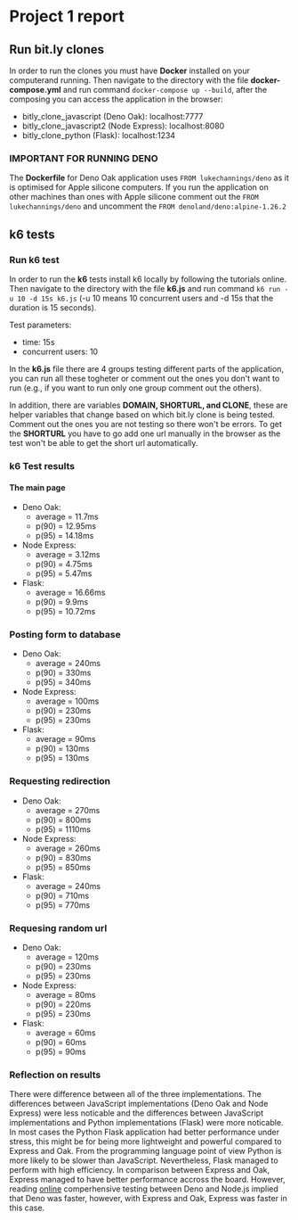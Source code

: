 # Project 1 report

## Run bit.ly clones

In order to run the clones you must have **Docker** installed on your computerand running. Then navigate to the directory with the file **docker-compose.yml** and run command `docker-compose up --build`, after the composing you can access the application in the browser:

- bitly_clone_javascript (Deno Oak): localhost:7777
- bitly_clone_javascript2 (Node Express): localhost:8080
- bitly_clone_python (Flask): localhost:1234

### IMPORTANT FOR RUNNING DENO

The **Dockerfile** for Deno Oak application uses `FROM lukechannings/deno` as it is optimised for Apple silicone computers. If you run the application on other machines than ones with Apple silicone comment out the `FROM lukechannings/deno` and uncomment the `FROM denoland/deno:alpine-1.26.2`


## k6 tests

### Run k6 test

In order to run the **k6** tests install k6 locally by following the tutorials online. Then navigate to the directory with the file **k6.js** and run command `k6 run -u 10 -d 15s k6.js` (-u 10 means 10 concurrent users and -d 15s that the duration is 15 seconds).

Test parameters:
- time: 15s
- concurrent users: 10

In the **k6.js** file there are 4 groups testing different parts of the application, you can run all these togheter or comment out the ones you don't want to run (e.g., if you want to run only one group comment out the others).

In addition, there are variables **DOMAIN, SHORTURL, and CLONE**, these are helper variables that change based on which bit.ly clone is being tested. Comment out the ones you are not testing so there won't be errors. To get the **SHORTURL** you have to go add one url manually in the browser as the test won't be able to get the short url automatically.

### k6 Test results

#### The main page

- Deno Oak:
    - average = 11.7ms
    - p(90) = 12.95ms
    - p(95) = 14.18ms
- Node Express:
    - average = 3.12ms
    - p(90) = 4.75ms
    - p(95) = 5.47ms
- Flask:
    - average = 16.66ms
    - p(90) = 9.9ms
    - p(95) = 10.72ms

### Posting form to database

- Deno Oak:
    - average = 240ms
    - p(90) = 330ms
    - p(95) = 340ms
- Node Express:
    - average = 100ms
    - p(90) = 230ms
    - p(95) = 230ms
- Flask:
    - average = 90ms
    - p(90) = 130ms
    - p(95) = 130ms

### Requesting redirection

- Deno Oak:
    - average = 270ms
    - p(90) = 800ms
    - p(95) = 1110ms
- Node Express:
    - average = 260ms
    - p(90) = 830ms
    - p(95) = 850ms
- Flask:
    - average = 240ms
    - p(90) = 710ms
    - p(95) = 770ms

### Requesing random url

- Deno Oak:
    - average = 120ms
    - p(90) = 230ms
    - p(95) = 230ms
- Node Express:
    - average = 80ms
    - p(90) = 220ms
    - p(95) = 230ms
- Flask:
    - average = 60ms
    - p(90) = 60ms
    - p(95) = 90ms

### Reflection on results

There were difference between all of the three implementations. The differences between JavaScript implementations (Deno Oak and Node Express) were less noticable and the differences between JavaScript implementations and Python implementations (Flask) were more noticable. In most cases the Python Flask application had better performance under stress, this might be for being more lightweight and powerful compared to Express and Oak. From the programming language point of view Python is more likely to be slower than JavaScript. Nevertheless, Flask managed to perform with high efficiency. In comparison between Express and Oak, Express managed to have better performance accross the board. However, reading [online](https://choubey.medium.com/performance-comparison-deno-vs-node-js-part-2-https-hello-name-be84f0afd053) comperhensive testing between Deno and Node.js implied that Deno was faster, however, with Express and Oak, Express was faster in this case.